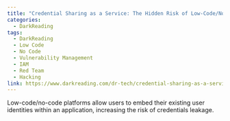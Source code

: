 ```yaml
---
title: "Credential Sharing as a Service: The Hidden Risk of Low-Code/No-Code"
categories:
  - DarkReading
tags:
  - DarkReading
  - Low Code
  - No Code
  - Vulnerability Management
  - IAM
  - Red Team
  - Hacking
link: https://www.darkreading.com/dr-tech/credential-sharing-as-a-service-hidden-risk-of-low-code-no-code
---
```


Low-code/no-code platforms allow users to embed their existing user identities within an application, increasing the risk of credentials leakage.
